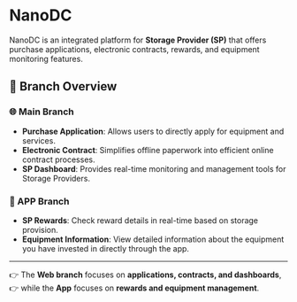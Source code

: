# NanoDC

NanoDC is an integrated platform for **Storage Provider (SP)** that offers purchase applications, electronic contracts, rewards, and equipment monitoring features.

## 📌 Branch Overview

### 🌐 Main Branch
- **Purchase Application**: Allows users to directly apply for equipment and services.
- **Electronic Contract**: Simplifies offline paperwork into efficient online contract processes.
- **SP Dashboard**: Provides real-time monitoring and management tools for Storage Providers.

### 📱 APP Branch
- **SP Rewards**: Check reward details in real-time based on storage provision.
- **Equipment Information**: View detailed information about the equipment you have invested in directly through the app.

---

👉 The **Web branch** focuses on **applications, contracts, and dashboards**,  
👉 while the **App** focuses on **rewards and equipment management**.
